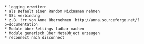 	* logging erweitern
	* als Default einen Random Nicknamen nehmen
	* SSL verbindung
	* z.B. !rr von Anna übernehmen: http://anna.sourceforge.net/?p=documentation
	* Module über Settings ladbar machen
	* Module generisch über MetaObject erzeugen
	* reconnect nach disconnect
